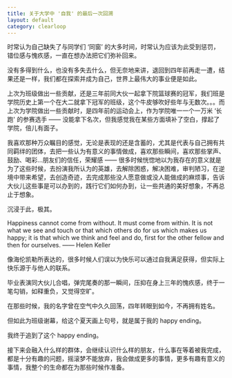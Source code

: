 ```yaml
---
title: 关于大学中 '自我' 的最后一次回溯
layout: default
category: clearloop
---
```


时常认为自己缺失了与同学们 ‘同窗’ 的大多时间，时常认为应该为此受到惩罚，错位感与愧疚感，一直在想办法把它们弥补回来。

没有多得到什么，也没有多失去什么，但无奈地来讲，退回到四年前再走一遭，结果还是一样，我们都在探索并成为自己，世界上最伟大的事业便是如此。

上次为班级做出一些贡献，还是三年前同大伙一起拿下院篮球赛的冠军，我们班是学院历史上第一个在大二就拿下冠军的班级，这个牛皮够吹好些年与无数次。。。而上次为学院做出一些贡献时，是四年前的运动会上，作为学院唯一一个一万米 ‘长跑' 的参赛选手 —— 没能拿下名次，但我感觉我在某些方面填补了空白，撑起了学院，倍儿有面子。

我喜欢那种万众瞩目的感觉，无论是表现的还是含蓄的，尤其是代表与自己拥有共同羁绊的团体，去把一些认为有意义的事情做成，喜欢那些瞬间，喜欢那些掌声、鼓励、喝彩…朋友们的信任，荣耀感 —— 很多时候恍惚地以为我存在的意义就是为了这些时候，去扮演我所认为的英雄，去解除困惑，解决困难，审判陋习，在逆境中带来希望，去创造奇迹，去完成那些没人愿意做或没人能做成的麻烦事，告诉大伙儿这些事是可以办到的，践行它们如何办到，让一些共通的美好想象，不再总止于想象。

沉浸于此，极其。

Happiness cannot come from without. It must come from within. It is not what we see and touch or that which others do for us which makes us happy; it is that which we think and feel and do, first for the other fellow and then for ourselves. —— Helen Keller

像海伦凯勒所表达的，很多时候人们误以为快乐可以通过自我满足获得，但实际上快乐源于与他人的联系。

毕业表演同大伙儿合唱，弹完尾奏的那一瞬间，压抑在身上三年的愧疚感，终于一笔勾销，如释重负，又觉得空旷。

在那些时候，我的名字曾在空气中久久回荡，四年转眼到如今，不再拥有姓名。

但如此为班级谢幕，给这个夏天画上句号，就是属于我的 happy ending。

我终于追到了这个 happy ending。

接下来会融入什么样的群体，会继续认识什么样的朋友，什么事在等着被我完成，都是十分有趣的问题，摇滚梦不能放弃，我会做成更多的事情，更多有趣有意义的事情，我整个的生命都在为那些时候作准备。
